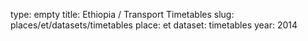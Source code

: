 type: empty
title: Ethiopia / Transport Timetables
slug: places/et/datasets/timetables
place: et
dataset: timetables
year: 2014
